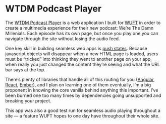 # WTDM Podcast Player

The [WTDM Podcast Player](http://wuft.org/wtdm) is a web application I built for [WUFT](http://wuft.org/news) in order to create a multimedia experience for their new podcast: We’re The Damn Millenials. Each episode has its own page, but once you play one you can navigate through the site without losing the audio feed.

One key skill in building seamless web apps is [push states](https://developer.mozilla.org/en-US/docs/Web/API/History_API). Because javascript objects will disappear when a new HTML page is loaded, users must be “tricked” into thinking they went to another page on your app, when really you just changed the content they’re seeing and what the URL bar says at the top.

There’s plenty of libraries that handle all of this routing for you ([Angular](https://angularjs.org/), [React](https://facebook.github.io/react/), [Ember](http://emberjs.com/)), and I plan on learning one of them eventually, I’m a big proponent in knowing the core vanilla behind anything this important. I’ve been burned one too many times by dependencies going unsupported and breaking your project.

This app was also a good test run for seamless audio playing throughout a site — a feature WUFT hopes to one day have throughout their whole site.